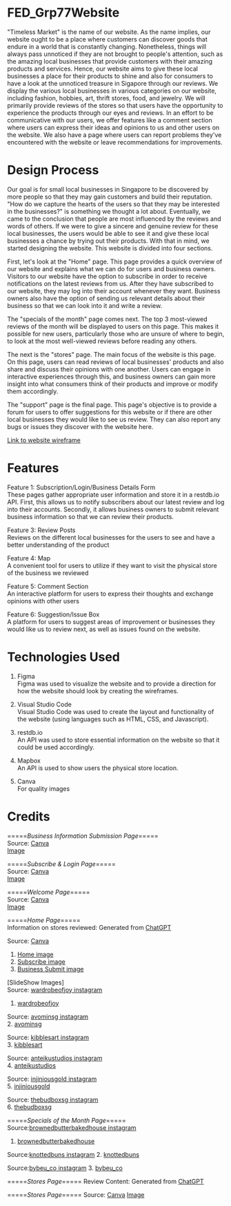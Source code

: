 # FED_Grp77Website
"Timeless Market" is the name of our website. As the name implies, our website ought to be a place where customers can discover goods that endure in a world that is constantly changing. Nonetheless, things will always pass unnoticed if they are not brought to people's attention, such as the amazing local businesses that provide customers with their amazing products and services. Hence, our website aims to give these local businesses a place for their products to shine and also for consumers to have a look at the unnoticed treasure in Sigapore through our reviews. We display the various local businesses in various categories on our website, including fashion, hobbies, art, thrift stores, food, and jewelry. We will primarily provide reviews of the stores so that users have the opportunity to experience the products through our eyes and reviews. In an effort to be communicative with our users, we offer features like a comment section where users can express their ideas and opinions to us and other users on the website. We also have a page where users can report problems they've encountered with the website or leave recommendations for improvements.


# Design Process
Our goal is for small local businesses in Singapore to be discovered by more people so that they may gain customers and build their reputation. "How do we capture the hearts of the users so that they may be interested in the businesses?" is something we thought a lot about. Eventually, we came to the conclusion that people are most influenced by the reviews and words of others. If we were to give a sincere and genuine review for these local businesses, the users would be able to see it and give these local businesses a chance by trying out their products. With that in mind, we started designing the website. This website is divided into four sections.

First, let's look at the "Home" page. This page provides a quick overview of our website and explains what we can do for users and business owners. Visitors to our website have the option to subscribe in order to receive notifications on the latest reviews from us. After they have subscribed to our website, they may log into their account whenever they want. Business owners also have the option of sending us relevant details about their business so that we can look into it and write a review.

The "specials of the month" page comes next. The top 3 most-viewed reviews of the month will be displayed to users on this page. This makes it possible for new users, particularly those who are unsure of where to begin, to look at the most well-viewed reviews before reading any others.

The next is the "stores" page. The main focus of the website is this page. On this page, users can read reviews of local businesses' products and also share and discuss their opinions with one another. Users can engage in interactive experiences through this, and business owners can gain more insight into what consumers think of their products and improve or modify them accordingly.

The "support" page is the final page. This page's objective is to provide a forum for users to offer suggestions for this website or if there are other local businesses they would like to see us review. They can also report any bugs or issues they discover with the website here.

[Link to website wireframe]()


# Features
Feature 1: Subscription/Login/Business Details Form <br>
These pages gather appropriate user information and store it in a restdb.io API. First, this allows us to notify subscribers about our latest review and log into their accounts. Secondly, it allows business owners to submit relevant business information so that we can review their products.

Feature 3: Review Posts <br>
Reviews on the different local businesses for the users to see and have a better understanding of the product

Feature 4: Map <br>
A convenient tool for users to utilize if they want to visit the physical store of the business we reviewed

Feature 5: Comment Section <br>
An interactive platform for users to express their thoughts and exchange opinions with other users

Feature 6: Suggestion/Issue Box <br>
A platform for users to suggest areas of improvement or businesses they would like us to review next, as well as issues found on the website.


# Technologies Used
1. Figma <br>
Figma was used to visualize the website and to provide a direction for how the website should look by creating the wireframes.

3. Visual Studio Code <br>
Visual Studio Code was used to create the layout and functionality of the website (using languages such as HTML, CSS, and Javascript).
  
4. restdb.io <br>
An API was used to store essential information on the website so that it could be used accordingly.
  
5. Mapbox <br>
An API is used to show users the physical store location.

6. Canva <br>
For quality images


# Credits 
=====_Business Information Submission Page_=====<br>
Source: [Canva](https://www.bing.com/ck/a?!&&p=3926450b066ab31aJmltdHM9MTcwNzI2NDAwMCZpZ3VpZD0zYmE3NTVjMC1iNzcxLTYwZGItMjU0MS00NjBiYjYzNDYxNTgmaW5zaWQ9NTIxNg&ptn=3&ver=2&hsh=3&fclid=3ba755c0-b771-60db-2541-460bb6346158&psq=canva&u=a1aHR0cHM6Ly93d3cuY2FudmEuY29tLw&ntb=1) <br>
[Image]("C:\Users\65842\OneDrive\Desktop\ID_FED\Ass2\FED_Grp77Website\website_img\subscribe_business_img.png")<br>


=====_Subscribe & Login Page_===== <br>
Source: [Canva](https://www.bing.com/ck/a?!&&p=3926450b066ab31aJmltdHM9MTcwNzI2NDAwMCZpZ3VpZD0zYmE3NTVjMC1iNzcxLTYwZGItMjU0MS00NjBiYjYzNDYxNTgmaW5zaWQ9NTIxNg&ptn=3&ver=2&hsh=3&fclid=3ba755c0-b771-60db-2541-460bb6346158&psq=canva&u=a1aHR0cHM6Ly93d3cuY2FudmEuY29tLw&ntb=1) <br>
[Image]("C:\Users\65842\OneDrive\Desktop\ID_FED\Ass2\FED_Grp77Website\website_img\subscribe_cust_img.png")<br>

=====_Welcome Page_=====<br>
Source: [Canva](https://www.bing.com/ck/a?!&&p=3926450b066ab31aJmltdHM9MTcwNzI2NDAwMCZpZ3VpZD0zYmE3NTVjMC1iNzcxLTYwZGItMjU0MS00NjBiYjYzNDYxNTgmaW5zaWQ9NTIxNg&ptn=3&ver=2&hsh=3&fclid=3ba755c0-b771-60db-2541-460bb6346158&psq=canva&u=a1aHR0cHM6Ly93d3cuY2FudmEuY29tLw&ntb=1) <br>
[Image]("C:\Users\65842\OneDrive\Desktop\ID_FED\Ass2\FED_Grp77Website\website_img\welcome_img.png")<br>

=====_Home Page_===== <br>
Information on stores reviewed: Generated from [ChatGPT](https://chat.openai.com/)<br>

Source: [Canva](https://www.bing.com/ck/a?!&&p=3926450b066ab31aJmltdHM9MTcwNzI2NDAwMCZpZ3VpZD0zYmE3NTVjMC1iNzcxLTYwZGItMjU0MS00NjBiYjYzNDYxNTgmaW5zaWQ9NTIxNg&ptn=3&ver=2&hsh=3&fclid=3ba755c0-b771-60db-2541-460bb6346158&psq=canva&u=a1aHR0cHM6Ly93d3cuY2FudmEuY29tLw&ntb=1) <br>
1. [Home image]("C:\Users\65842\OneDrive\Desktop\ID_FED\Ass2\FED_Grp77Website\website_img\home_img.png")<br>
2. [Subscribe image]("C:\Users\65842\OneDrive\Desktop\ID_FED\Ass2\FED_Grp77Website\website_img\about_us_image_ps.png")<br>
3. [Business Submit image]("C:\Users\65842\OneDrive\Desktop\ID_FED\Ass2\FED_Grp77Website\website_img\business_owners_image.png")<br>

[SlideShow Images]<br>
Source: [wardrobeofjoy instagram](https://www.instagram.com/p/C242qc-SFNL/?img_index=1)<br>
1. [wardrobeofjoy]("C:\Users\65842\OneDrive\Desktop\ID_FED\Ass2\FED_Grp77Website\website_img\fashion_slideshow.png")<br>

Source: [avominsg instagram](https://www.instagram.com/p/CvrIBpPSNBc/?img_index=1)<br>
2. [avominsg]("C:\Users\65842\OneDrive\Desktop\ID_FED\Ass2\FED_Grp77Website\website_img\food_slideshow.png")<br>

Source: [kibblesart instagram](https://www.instagram.com/p/Cz71lferajV/)<br>
3. [kibblesart]("C:\Users\65842\OneDrive\Desktop\ID_FED\Ass2\FED_Grp77Website\website_img\art_slideshow.png")<br>

Source: [anteikustudios instagram](https://www.instagram.com/p/C15xdYHRLt9/?img_index=1)<br>
4. [anteikustudios]("C:\Users\65842\OneDrive\Desktop\ID_FED\Ass2\FED_Grp77Website\website_img\thrift_shops_slideshow.png")<br>

Source: [injiniousgold instagram](https://www.instagram.com/p/CniWTkLBZyL/)<br>
5. [injiniousgold]("C:\Users\65842\OneDrive\Desktop\ID_FED\Ass2\FED_Grp77Website\website_img\jewelry_slideshow.png")<br>

Source: [thebudboxsg instagram](https://www.instagram.com/p/CydDZ1lOP0m/)<br>
6. [thebudboxsg]("C:\Users\65842\OneDrive\Desktop\ID_FED\Ass2\FED_Grp77Website\website_img\hobbies_slideshow.png")<br>


=====_Specials of the Month Page_=====<br>
Source:[brownedbutterbakedhouse instagram](https://www.instagram.com/p/CcvBcDHvn_V/)<br>
1. [brownedbutterbakedhouse]("C:\Users\65842\OneDrive\Desktop\ID_FED\Ass2\FED_Grp77Website\website_img\sotm_food.png")<br>

Source:[knottedbuns instagram](https://www.instagram.com/p/CKbe2OZrHtL/)
2. [knottedbuns]("C:\Users\65842\OneDrive\Desktop\ID_FED\Ass2\FED_Grp77Website\website_img\sotm_hobbies.png")

Source:[bybeu_co instagram](https://www.instagram.com/p/C2CPOqQSB7O/)
3. [bybeu_co]("C:\Users\65842\OneDrive\Desktop\ID_FED\Ass2\FED_Grp77Website\website_img\sotm_fashion.png")


=====_Stores Page_=====
Review Content:  Generated from [ChatGPT](https://chat.openai.com/)


=====_Stores Page_=====
Source: [Canva](https://www.bing.com/ck/a?!&&p=3926450b066ab31aJmltdHM9MTcwNzI2NDAwMCZpZ3VpZD0zYmE3NTVjMC1iNzcxLTYwZGItMjU0MS00NjBiYjYzNDYxNTgmaW5zaWQ9NTIxNg&ptn=3&ver=2&hsh=3&fclid=3ba755c0-b771-60db-2541-460bb6346158&psq=canva&u=a1aHR0cHM6Ly93d3cuY2FudmEuY29tLw&ntb=1)
[Image]("C:\Users\65842\OneDrive\Desktop\ID_FED\Ass2\FED_Grp77Website\website_img\support_img.png")
